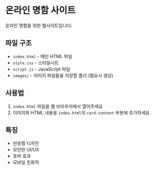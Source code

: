 # 온라인 명함 사이트

온라인 명함을 위한 웹사이트입니다.

## 파일 구조

- `index.html` - 메인 HTML 파일
- `style.css` - 스타일시트
- `script.js` - JavaScript 파일
- `images/` - 이미지 파일들을 저장할 폴더 (필요시 생성)

## 사용법

1. `index.html` 파일을 웹 브라우저에서 열어주세요
2. 이미지와 HTML 내용을 `index.html`의 `card-content` 부분에 추가하세요

## 특징

- 반응형 디자인
- 모던한 UI/UX
- 호버 효과
- 모바일 친화적 